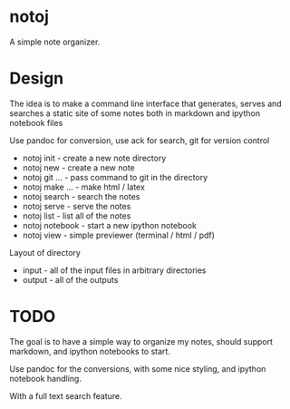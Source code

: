 notoj
=====

A simple note organizer.


Design
======

The idea is to make a command line interface that generates, serves and
searches a static site of some notes both in markdown and ipython notebook
files

Use pandoc for conversion, use ack for search, git for version control

 - notoj init - create a new note directory
 - notoj new <name> - create a new note
 - notoj git ... - pass command to git in the directory
 - notoj make ... - make html / latex
 - notoj search <query> - search the notes
 - notoj serve - serve the notes
 - notoj list - list all of the notes
 - notoj notebook - start a new ipython notebook
 - notoj view - simple previewer (terminal / html / pdf)

Layout of directory

 - input - all of the input files in arbitrary directories
 - output - all of the outputs

TODO
====

The goal is to have a simple way to organize my notes, should support markdown,
and ipython notebooks to start.  

Use pandoc for the conversions, with some nice styling, and ipython notebook
handling.

With a full text search feature.


